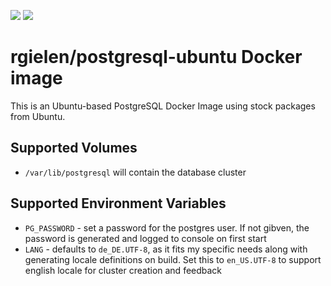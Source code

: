 [![](https://images.microbadger.com/badges/version/rgielen/postgresql-ubuntu:17.04.svg)](https://microbadger.com/images/rgielen/postgresql-ubuntu:17.04 "Get your own version badge on microbadger.com")
[![](https://images.microbadger.com/badges/image/rgielen/postgresql-ubuntu:17.04.svg)](https://microbadger.com/images/rgielen/postgresql-ubuntu:17.04 "Get your own image badge on microbadger.com")

# rgielen/postgresql-ubuntu Docker image

This is an Ubuntu-based PostgreSQL Docker Image using stock packages from Ubuntu.

## Supported Volumes

* ```/var/lib/postgresql``` will contain the database cluster

## Supported Environment Variables

* ```PG_PASSWORD``` - set a password for the postgres user. If not gibven, the password is generated and logged to console on first start
* ```LANG``` - defaults to ```de_DE.UTF-8```, as it fits my specific needs along with generating locale definitions on build. Set this to ```en_US.UTF-8``` to support english locale for cluster creation and feedback


